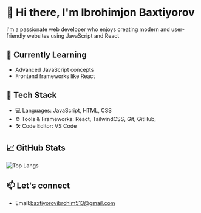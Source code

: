 # 👋 Hi there, I'm Ibrohimjon Baxtiyorov

I'm a passionate web developer who enjoys creating modern and user-friendly websites using JavaScript and React

## 🌱 Currently Learning

- Advanced JavaScript concepts
- Frontend frameworks like React

## 🔧 Tech Stack

- 💻 Languages: JavaScript, HTML, CSS
- ⚙️ Tools & Frameworks: React, TailwindCSS, Git, GitHub,
- 🛠️ Code Editor: VS Code

## 📈 GitHub Stats

![Top Langs](https://github-readme-stats.vercel.app/api/top-langs/?username=IbrohimjonBaxtiyorov&layout=compact&theme=radical)

## 📫 Let's connect


- Email:baxtiyorovibrohim513@gmail.com

